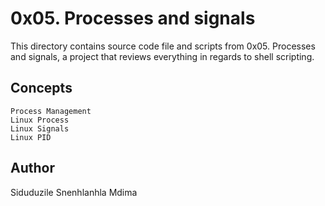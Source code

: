 # 0x05. Processes and signals

This directory contains source code file and scripts from 0x05. Processes and signals, a project that reviews everything in regards to shell scripting. 

## Concepts

	Process Management
	Linux Process
	Linux Signals
	Linux PID


## Author
Siduduzile Snenhlanhla Mdima

